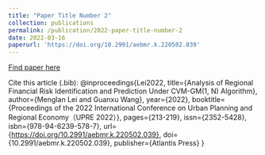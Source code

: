 ```yaml
---
title: "Paper Title Number 2"
collection: publications
permalink: /publication/2022-paper-title-number-2
date: 2022-03-16
paperurl: 'https://doi.org/10.2991/aebmr.k.220502.039'
---
```


[Find paper here](https://doi.org/10.2991/aebmr.k.220502.039)

Cite this article (.bib):
@inproceedings{Lei2022,
  title={Analysis of Regional Financial Risk Identification and Prediction Under CVM-GM(1, N) Algorithm},
  author={MengIan Lei and Guanxu Wang},
  year={2022},
  booktitle={Proceedings of the 2022 International Conference on Urban Planning and Regional Economy（UPRE 2022）},
  pages={213-219},
  issn={2352-5428},
  isbn={978-94-6239-578-7},
  url={https://doi.org/10.2991/aebmr.k.220502.039},
  doi={10.2991/aebmr.k.220502.039},
  publisher={Atlantis Press}
}
